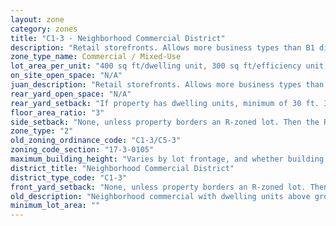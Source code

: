 ```yaml
---
layout: zone
category: zones
title: "C1-3 - Neighborhood Commercial District"
description: "Retail storefronts. Allows more business types than B1 districts, including liquor stores, warehouses, and auto shops. Apartments permitted above the ground floor."
zone_type_name: Commercial / Mixed-Use
lot_area_per_unit: "400 sq ft/dwelling unit, 300 sq ft/efficiency unit, 200 sq ft/SRO unit"
on_site_open_space: "N/A"
juan_description: "Retail storefronts. Allows more business types than B1 districts, including liquor stores, warehouses, and auto shops. Apartments permitted above the ground floor."
rear_yard_open_space: "N/A"
rear_yard_setback: "If property has dwelling units, minimum of 30 ft. If its rear property line borders the side property line of an R-zoned lot, the rear setback must equal the side setback of the R-zoned lot. If rear line borders the R lot&#39;s rear line, setback must be at least 16 ft."
floor_area_ratio: "3"
side_setback: "None, unless property borders an R-zoned lot. Then the R lot&#39;s front setback applies."
zone_type: "2"
old_zoning_ordinance_code: "C1-3/C5-3"
zoning_code_section: "17-3-0105"
maximum_building_height: "Varies by lot frontage, and whether building has ground-floor commercial space. (See 17-3-0408)"
district_title: "Neighborhood Commercial District"
district_type_code: "C1-3"
front_yard_setback: "None, unless property borders an R-zoned lot. Then the front setback must be at least 50% of the R lot&#39;s front setback. (See 17-3-0404.)"
old_description: "Neighborhood commercial with dwelling units above ground"
minimum_lot_area: ""
---
```

